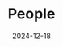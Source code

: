 ---
title: People
date: 2024-12-18

type: landing

sections:
  - block: people
    content:
      title: People
      # Choose which groups/teams of users to display.
      #   Edit `user_groups` in each user's profile to add them to one or more of these groups.
      #user_groups:
      #    - Professor
      #    - Researcher
      #    - Postdoc
      #    - Graduate Student
      #    - Administration
      #    - Visitor
      #    - Alumni
      sort_by: Params.last_name
      sort_ascending: false
    design:
      show_interests: false
      show_role: true
      show_social: false
      show_organizations: true
---